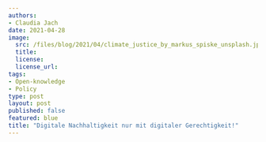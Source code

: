 ```yaml
---
authors:
- Claudia Jach
date: 2021-04-28
image:
  src: /files/blog/2021/04/climate_justice_by_markus_spiske_unsplash.jpg
  title:
  license:
  license_url:
tags:
- Open-knowledge
- Policy
type: post
layout: post
published: false
featured: blue
title: "Digitale Nachhaltigkeit nur mit digitaler Gerechtigkeit!"
---
```

